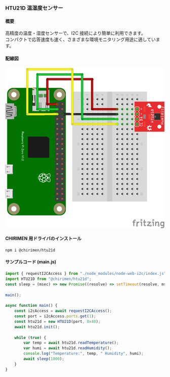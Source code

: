 ### HTU21D 温湿度センサー

#### 概要

高精度の温度・湿度センサーで、I2C 接続により簡単に利用できます。  
コンパクトで応答速度も速く、さまざまな環境モニタリング用途に適しています。

#### 配線図

![配線図](./schematic.png "schematic")

#### CHIRIMEN 用ドライバのインストール

```shell
npm i @chirimen/htu21d
```

#### サンプルコード (main.js)

```javascript
import { requestI2CAccess } from "./node_modules/node-web-i2c/index.js";
import HTU21D from "@chirimen/htu21d";
const sleep = (msec) => new Promise((resolve) => setTimeout(resolve, msec));

main();

async function main() {
	const i2cAccess = await requestI2CAccess();
	const port = i2cAccess.ports.get(1);
	const htu21d = new HTU21D(port, 0x40);
	await htu21d.init();

	while (true) {
		var temp = await htu21d.readTemperature();
		var humi = await htu21d.readHumidity();
		console.log("Temperature:", temp, " Humidity", humi);
		await sleep(1000);
	}
}
```
